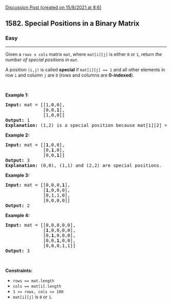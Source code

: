 [Discussion Post (created on 15/8/2021 at 8:6)](https://leetcode.com/problems/special-positions-in-a-binary-matrix/discuss/1465223/Python-Transpose)  
<h2>1582. Special Positions in a Binary Matrix</h2><h3>Easy</h3><hr><div><p>Given a&nbsp;<code>rows x cols</code>&nbsp;matrix&nbsp;<code>mat</code>,&nbsp;where <code>mat[i][j]</code> is either <code>0</code> or <code>1</code>,&nbsp;return <em>the number of special positions in <code>mat</code>.</em></p>

<p>A position <code>(i,j)</code> is called <strong>special</strong>&nbsp;if&nbsp;<code>mat[i][j] == 1</code> and all other elements in row <code>i</code>&nbsp;and column <code>j</code>&nbsp;are <code>0</code> (rows and columns are <strong>0-indexed</strong>).</p>

<p>&nbsp;</p>
<p><strong>Example 1:</strong></p>

<pre><strong>Input:</strong> mat = [[1,0,0],
&nbsp;             [0,0,<strong>1</strong>],
&nbsp;             [1,0,0]]
<strong>Output:</strong> 1
<strong>Explanation:</strong> (1,2) is a special position because mat[1][2] == 1 and all other elements in row 1 and column 2 are 0.
</pre>

<p><strong>Example 2:</strong></p>

<pre><strong>Input:</strong> mat = [[<strong>1</strong>,0,0],
&nbsp;             [0,<strong>1</strong>,0],
&nbsp;             [0,0,<strong>1</strong>]]
<strong>Output:</strong> 3
<strong>Explanation:</strong> (0,0), (1,1) and (2,2) are special positions. 
</pre>

<p><strong>Example 3:</strong></p>

<pre><strong>Input:</strong> mat = [[0,0,0,<strong>1</strong>],
&nbsp;             [<strong>1</strong>,0,0,0],
&nbsp;             [0,1,1,0],
&nbsp;             [0,0,0,0]]
<strong>Output:</strong> 2
</pre>

<p><strong>Example 4:</strong></p>

<pre><strong>Input:</strong> mat = [[0,0,0,0,0],
&nbsp;             [<strong>1</strong>,0,0,0,0],
&nbsp;             [0,<strong>1</strong>,0,0,0],
&nbsp;             [0,0,<strong>1</strong>,0,0],
&nbsp;             [0,0,0,1,1]]
<strong>Output:</strong> 3
</pre>

<p>&nbsp;</p>
<p><strong>Constraints:</strong></p>

<ul>
	<li><code>rows == mat.length</code></li>
	<li><code>cols == mat[i].length</code></li>
	<li><code>1 &lt;= rows, cols &lt;= 100</code></li>
	<li><code>mat[i][j]</code> is <code>0</code> or <code>1</code>.</li>
</ul>
</div>